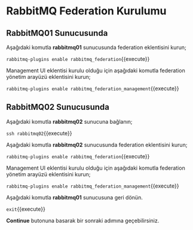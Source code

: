 # RabbitMQ Federation Kurulumu

## RabbitMQ01 Sunucusunda

Aşağıdaki komutla **rabbitmq01** sunucusunda federation eklentisini kurun;

`rabbitmq-plugins enable rabbitmq_federation`{{execute}}

Management UI eklentisi kurulu olduğu için aşağıdaki komutla federation yönetim arayüzü eklentisini kurun;

`rabbitmq-plugins enable rabbitmq_federation_management`{{execute}}

## RabbitMQ02 Sunucusunda

Aşağıdaki komutla **rabbitmq02** sunucuna bağlanın;

`ssh rabbitmq02`{{execute}}

Aşağıdaki komutla **rabbitmq02** sunucusunda federation eklentisini kurun;

`rabbitmq-plugins enable rabbitmq_federation`{{execute}}

Management UI eklentisi kurulu olduğu için aşağıdaki komutla federation yönetim arayüzü eklentisini kurun;

`rabbitmq-plugins enable rabbitmq_federation_management`{{execute}}

Aşağıdaki komutla **rabbitmq01** sunucusuna geri dönün.

`exit`{{execute}}

**Continue** butonuna basarak bir sonraki adımına geçebilirsiniz.